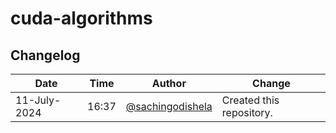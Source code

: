 # cuda-algorithms

## Changelog
|Date|Time|Author|Change|
|-|-|-|-|
11-July-2024|16:37|[@sachingodishela](https://github.com/sachingodishela)|Created this repository.|
